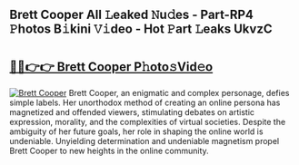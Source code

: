 ## Brett Cooper All 𝙻eaked 𝙽u𝚍es - Part-RP4 𝙿hotos B𝚒kini 𝚅𝚒deo - Hot 𝙿art 𝙻eaks UkvzC

# <h2><a href="http://ld593qb.urlbe.top/?page=Brett+Cooper">🔗🔗👉👉 Brett Cooper P𝚑oto𝚜Vid𝚎o</a></h2>

[![Brett Cooper](https://i.imgur.com/eBuTRDB.gif)](http://ld593qb.urlbe.top/?page=Brett+Cooper)
Brett Cooper, an enigmatic and complex personage, defies simple labels. Her unorthodox method of creating an online persona has magnetized and offended viewers, stimulating debates on artistic expression, morality, and the complexities of virtual societies. Despite the ambiguity of her future goals, her role in shaping the online world is undeniable. Unyielding determination and undeniable magnetism propel Brett Cooper to new heights in the online community.
